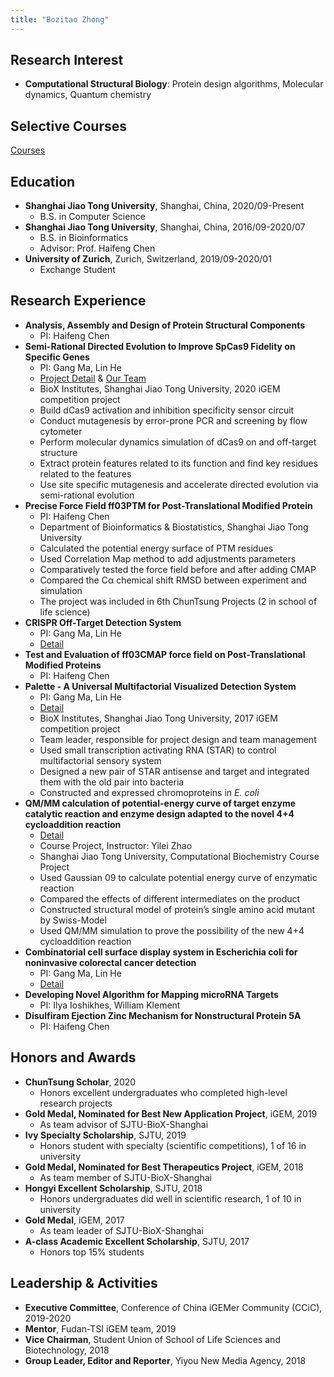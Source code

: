 ```yaml
---
title: "Bozitao Zhong"
---
```


## Research Interest

- **Computational Structural Biology**: Protein design algorithms, Molecular dynamics, Quantum chemistry

## Selective Courses

[Courses](https://zuricho.github.io/CV/course)

## Education

- **Shanghai Jiao Tong University**, Shanghai, China, 2020/09-Present
  - B.S. in Computer Science
- **Shanghai Jiao Tong University**, Shanghai, China, 2016/09-2020/07
  - B.S. in Bioinformatics
  - Advisor: Prof. Haifeng Chen
- **University of Zurich**, Zurich, Switzerland, 2019/09-2020/01
  - Exchange Student

## Research Experience

- **Analysis, Assembly and Design of Protein Structural Components**
  - PI: Haifeng Chen
- **Semi-Rational Directed Evolution to Improve SpCas9 Fidelity on Specific Genes**
  - PI: Gang Ma, Lin He
  - [Project Detail](https://2020.igem.org/Team:SJTU-BioX-Shanghai/Description) & [Our Team](https://igem.bio-x.cn/intro-en.html)
  - BioX Institutes, Shanghai Jiao Tong University, 2020 iGEM competition project
  - Build dCas9 activation and inhibition specificity sensor circuit
  - Conduct mutagenesis by error-prone PCR and screening by flow cytometer
  - Perform molecular dynamics simulation of dCas9 on and off-target structure
  - Extract protein features related to its function and find key residues related to the features
  - Use site specific mutagenesis and accelerate directed evolution via semi-rational evolution
- **Precise Force Field ff03PTM for Post-Translational Modified Protein**
  - PI: Haifeng Chen
  - Department of Bioinformatics & Biostatistics, Shanghai Jiao Tong University
  - Calculated the potential energy surface of PTM residues
  - Used Correlation Map method to add adjustments parameters
  - Comparatively tested the force field before and after adding CMAP
  - Compared the Cα chemical shift RMSD between experiment and simulation
  - The project was included in 6th ChunTsung Projects (2 in school of life science)
- **CRISPR Off-Target Detection System**
  - PI: Gang Ma, Lin He
  - [Detail](https://2019.igem.org/Team:SJTU-BioX-Shanghai/Description)
- **Test and Evaluation of ff03CMAP force field on Post-Translational Modified Proteins**
  - PI: Haifeng Chen
- **Palette - A Universal Multifactorial Visualized Detection System**
  - PI: Gang Ma, Lin He
  - [Detail](https://2017.igem.org/Team:SJTU-BioX-Shanghai/Description)
  - BioX Institutes, Shanghai Jiao Tong University, 2017 iGEM competition project
  - Team leader, responsible for project design and team management
  - Used small transcription activating RNA (STAR) to control multifactorial sensory system
  - Designed a new pair of STAR antisense and target and integrated them with the old pair into bacteria
  - Constructed and expressed chromoproteins in *E. coli*
- **QM/MM calculation of potential-energy curve of target enzyme catalytic reaction and enzyme design adapted to the novel 4+4 cycloaddition reaction**
  - [Detail](https://zuricho.github.io/CV/gauss)
  - Course Project, Instructor: Yilei Zhao
  - Shanghai Jiao Tong University, Computational Biochemistry Course Project
  - Used Gaussian 09 to calculate potential energy curve of enzymatic reaction
  - Compared the effects of different intermediates on the product
  - Constructed structural model of protein’s single amino acid mutant by Swiss-Model
  - Used QM/MM simulation to prove the possibility of the new 4+4 cycloaddition reaction
- **Combinatorial cell surface display system in Escherichia coli for noninvasive colorectal cancer detection**
  - PI: Gang Ma, Lin He
  - [Detail](https://2018.igem.org/Team:SJTU-BioX-Shanghai/Description)
- **Developing Novel Algorithm for Mapping microRNA Targets**
  - PI: Ilya Ioshikhes, William Klement
- **Disulfiram Ejection Zinc Mechanism for Nonstructural Protein 5A**
  - PI: Haifeng Chen

## Honors and Awards

- **ChunTsung Scholar**, 2020
  - Honors excellent undergraduates who completed high-level research projects
- **Gold Medal, Nominated for Best New Application Project**, iGEM, 2019
  - As team advisor of SJTU-BioX-Shanghai
- **Ivy Specialty Scholarship**, SJTU, 2019
  - Honors student with specialty (scientific competitions), 1 of 16 in university
- **Gold Medal, Nominated for Best Therapeutics Project**, iGEM, 2018
  - As team member of SJTU-BioX-Shanghai
- **Hongyi Excellent Scholarship**, SJTU, 2018
  - Honors undergraduates did well in scientific research, 1 of 10 in university
- **Gold Medal**, iGEM, 2017
  - As team leader of SJTU-BioX-Shanghai
- **A-class Academic Excellent Scholarship**, SJTU, 2017
  - Honors top 15% students

## Leadership & Activities

- **Executive Committee**, Conference of China iGEMer Community (CCiC), 2019-2020
- **Mentor**, Fudan-TSI iGEM team, 2019
- **Vice Chairman**, Student Union of School of Life Sciences and Biotechnology, 2018
- **Group Leader, Editor and Reporter**, Yiyou New Media Agency, 2018